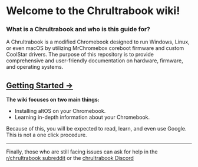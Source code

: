 <h1>Welcome to the Chrultrabook wiki!</h1>

### What is a Chrultrabook and who is this guide for?

A Chrultrabook is a modified Chromebook designed to run Windows, Linux, or even macOS by utilizing MrChromebox coreboot firmware and custom CoolStar drivers. The purpose of this repository is to provide comprehensive and user-friendly documentation on hardware, firmware, and operating systems.

[Getting Started →](getting-started.md)
--------------------------------------

**The wiki focuses on two main things:**

*   Installing altOS on your Chromebook.
*   Learning in-depth information about your Chromebook.

Because of this, you will be expected to read, learn, and even use Google. This is not a one click procedure.

--------------------------------------

Finally, those who are still facing issues can ask for help in the [r/chrultrabook subreddit](https://reddit.com/r/chrultrabook) or the [chrultrabook Discord](https://discord.com/invite/tkPTk5w)
